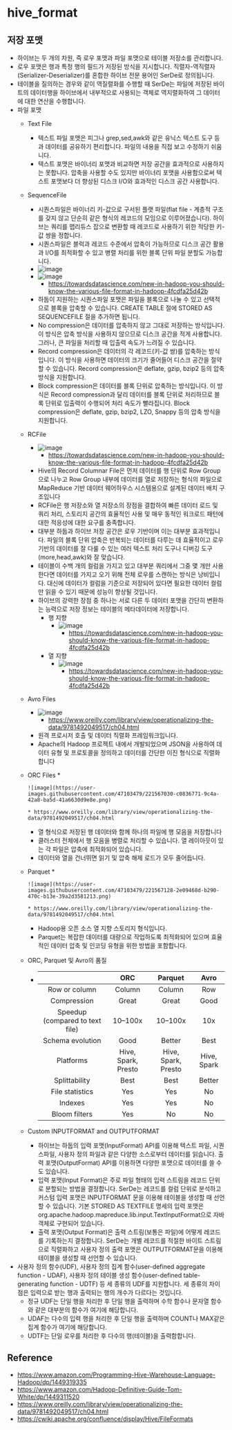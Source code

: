 # hive\_format

## 저장 포맷

* 하이브는 두 개의 차원, 즉 로우 포맷과 파일 포맷으로 테이블 저장소를 관리합니다.
* 로우 포맷은 행과 특정 행의 필드가 저장된 방식을 지시합니다. 직렬자-역직렬자(Serializer-Deserializer)를 혼합한 하이브 전문 용어인 SerDe로 정의됩니다.
* 테이블을 질의하는 경우와 같이 역질렬화를 수행할 때 SerDe는 파일에 저장된 바이트의 데이터행을 하이브에서 내부적으로 사용되는 객체로 역지렬화하여 그 데이터에 대한 연산을 수행합니다.
* 파일 포맷
  * Text File
    * 텍스트 파일 포맷은 피그나 grep,sed,awk와 같은 유닉스 텍스트 도구 등과 데이터를 공유하기 편리합니다. 파일의 내용을 직접 보고 수정하기 쉬움니다.
    * 텍스트 포맷은 바이너리 포맷과 비교하면 저장 공간을 효과적으로 사용하지는 못합니다. 압축을 사용할 수도 있지만 바이너리 포맷을 사용함으로써 텍스트 포맷보다 더 향상된 디스크 I/O와 효과적인 디스크 공간 사용합니다.
  * SequenceFile
    * 시퀀스파일은 바이너리 키-값으로 구서된 플랫 파일(flat file - 계층적 구조를 갖지 않고 단순히 같은 형식의 레코드의 모임으로 이루어졌습니다). 하이브는 쿼리를 맵리듀스 잡으로 변환할 때 레코드로 사용하기 위한 적당한 키-값 쌍을 정합니다.
    * 시퀀스파일은 블럭과 레코드 수준에서 압축이 가능하므로 디스크 공간 활용과 I/O를 최적화할 수 있고 병렬 처리를 위한 블록 단위 파일 분할도 가능합니다.
    * ![image](https://user-images.githubusercontent.com/47103479/221566027-74ee979d-1de2-4113-b355-f1e3a7b75385.png)
    * ![image](https://user-images.githubusercontent.com/47103479/221566091-4919623d-5570-4185-93db-c92eef53cf33.png)
      * https://towardsdatascience.com/new-in-hadoop-you-should-know-the-various-file-format-in-hadoop-4fcdfa25d42b
    * 하둡이 지원하는 시퀀스파일 포맷은 파일을 블록으로 나눌 수 있고 선택적으로 블록을 압축할 수 있습니다. CREATE TABLE 절에 STORED AS SEQUENCEFILE 절을 추가하면 됩니다.
    * No compression은 데이터를 압축하지 않고 그대로 저장하는 방식입니다. 이 방식은 압축 방식을 사용하지 않으므로 디스크 공간을 적게 사용합니다. 그러나, 큰 파일을 처리할 때 입출력 속도가 느려질 수 있습니다.
    * Record compression은 데이터의 각 레코드(키-값 쌍)를 압축하는 방식입니다. 이 방식을 사용하면 데이터의 크기가 줄어들어 디스크 공간을 절약할 수 있습니다. Record compression은 deflate, gzip, bzip2 등의 압축 방식을 지원합니다.
    * Block compression은 데이터를 블록 단위로 압축하는 방식입니다. 이 방식은 Record compression과 달리 데이터를 블록 단위로 처리하므로 블록 단위로 입출력이 수행되어 처리 속도가 빨라집니다. Block compression은 deflate, gzip, bzip2, LZO, Snappy 등의 압축 방식을 지원합니다.
  * RCFile
    * ![image](https://user-images.githubusercontent.com/47103479/221566233-ccb6b767-1d9a-4e06-b84d-738408602c2d.png)
      * https://towardsdatascience.com/new-in-hadoop-you-should-know-the-various-file-format-in-hadoop-4fcdfa25d42b
    * Hive의 Record Columnar File은 먼저 데이터를 행 단위로 Row Group으로 나누고 Row Group 내부에 데이터를 열로 저장하는 형식의 파일으로 MapReduce 기반 데이터 웨어하우스 시스템용으로 설계된 데이터 배치 구조입니다
    * RCFile은 행 저장소와 열 저장소의 장점을 결합하여 빠른 데이터 로드 및 쿼리 처리, 스토리지 공간의 효율적인 사용 및 매우 동적인 워크로드 패턴에 대한 적응성에 대한 요구를 충족합니다.
    * 대부분 하둡과 하이브 저장 공간은 로우 기반이며 이는 대부분 효과적입니다. 파일의 블록 단위 압축은 반복되는 데이터를 다루는 데 효율적이고 로우 기반의 데이터를 잘 다룰 수 있는 여러 텍스트 처리 도구나 디버깅 도구(more,head,awk)와 잘 맞습니다.
    * 테이블이 수백 개의 컬럼을 가지고 있고 대부분 쿼리에서 그중 몇 개만 사용한다면 데이터를 가지고 오기 위해 전체 로우를 스캔하는 방식은 낭비입니다. 대신에 데이터가 컬럼을 기준으로 저장되어 있다면 필요한 데이터 컬럼만 읽을 수 있기 때문에 성능이 향상될 것입니다.
    * 하이브의 강력한 장점 중 하나는 서로 다른 두 데이터 포맷을 간단히 변환하는 능력으로 저장 정보는 테이블의 메타데이터에 저장합니다.
      * 행 지향
        * ![image](https://user-images.githubusercontent.com/47103479/221566303-65d23ba8-cf96-4fca-89e6-a31419c6f10a.png)
          * https://towardsdatascience.com/new-in-hadoop-you-should-know-the-various-file-format-in-hadoop-4fcdfa25d42b
      * 열 지향
        * ![image](https://user-images.githubusercontent.com/47103479/221566574-8bf664ad-7f4a-4b98-9f49-d47ce98bbdc0.png)
          * https://towardsdatascience.com/new-in-hadoop-you-should-know-the-various-file-format-in-hadoop-4fcdfa25d42b
  * Avro Files
    * ![image](https://user-images.githubusercontent.com/47103479/221566831-77c4d821-699b-4bbc-b638-b4148763e4f7.png)
      * https://www.oreilly.com/library/view/operationalizing-the-data/9781492049517/ch04.html
    * 원격 프로시저 호출 및 데이터 직렬화 프레임워크입니다.
    * Apache의 Hadoop 프로젝트 내에서 개발되었으며 JSON을 사용하여 데이터 유형 및 프로토콜을 정의하고 데이터를 간단한 이진 형식으로 직렬화합니다
  * ORC Files
    *

        ![image](https://user-images.githubusercontent.com/47103479/221567030-c0836771-9c4a-42a8-ba5d-41a6630d9e8e.png)

        * https://www.oreilly.com/library/view/operationalizing-the-data/9781492049517/ch04.html
    * 열 형식으로 저장된 행 데이터와 함께 하나의 파일에 행 모음을 저장합니다
    * 클러스터 전체에서 행 모음을 병렬로 처리할 수 있습니다. 열 레이아웃이 있는 각 파일은 압축에 최적화되어 있습니다.
    * 데이터와 열을 건너뛰면 읽기 및 압축 해제 로드가 모두 줄어듭니다.
  * Parquet
    *

        ![image](https://user-images.githubusercontent.com/47103479/221567128-2e09468d-b290-470c-b13e-39a2d3581213.png)

        * https://www.oreilly.com/library/view/operationalizing-the-data/9781492049517/ch04.html
    * Hadoop용 오픈 소스 열 지향 스토리지 형식입니다.
    * Parquet는 복잡한 데이터를 대량으로 작업하도록 최적화되어 있으며 효율적인 데이터 압축 및 인코딩 유형을 위한 방법을 포함합니다.
  * ORC, Parquet 및 Avro의 품질
    * |                                 |         ORC         |       Parquet       |     Avro    |
      | :-----------------------------: | :-----------------: | :-----------------: | :---------: |
      |          Row or column          |        Column       |        Column       |     Row     |
      |           Compression           |        Great        |        Great        |     Good    |
      | Speedup (compared to text file) |       10–100x       |       10–100x       |     10x     |
      |         Schema evolution        |         Good        |        Better       |     Best    |
      |            Platforms            | Hive, Spark, Presto | Hive, Spark, Presto | Hive, Spark |
      |          Splittability          |         Best        |         Best        |    Better   |
      |         File statistics         |         Yes         |         Yes         |      No     |
      |             Indexes             |         Yes         |         Yes         |      No     |
      |          Bloom filters          |         Yes         |          No         |      No     |
  * Custom INPUTFORMAT and OUTPUTFORMAT
    * 하이브는 하둡의 입력 포맷(InputFormat) API를 이용해 텍스트 파일, 시퀀스파일, 사용자 정의 파일과 같은 다양한 소스로부터 데이터를 읽습니다. 출력 포맷(OutputFormat) API를 이용하면 다양한 포맷으로 데이터를 쓸 수도 있습니다.
    * 입력 포맷(Input Format)은 주로 파일 형태의 입력 스트림을 레코드 단위로 분할되는 방법을 결정합니다. SerDe는 레코드를 컬럼 단위로 분석하고 커스텀 입력 포맷은 INPUTFORMAT 문을 이용해 테이블을 생성할 때 선언할 수 있습니다. 기본 STORED AS TEXTFILE 명세의 입력 포맷은org.apache.hadoop.mapreduce.lib.input.TextInputFormat으로 자바 객체로 구현되어 있습니다.
    * 출력 포맷(Output Format)은 출력 스트림(보통은 파일)에 어떻게 레코드를 기록하는지 결정합니다. SerDe는 개별 레코드를 적절한 바이트 스트림으로 직렬화하고 사용자 정의 출력 포맷은 OUTPUTFORMAT문을 이용해 테이블을 생성할 때 선언할 수 있습니다.
* 사용자 정의 함수(UDF), 사용자 정의 집계 함수(user-defined aggregate function - UDAF), 사용자 정의 테이블 생성 함수(user-defined table-generating function - UDTF) 등 세 종류의 UDF를 지원합니다. 세 종류의 차이점은 입력으로 받는 행과 출력되는 행의 개수가 다르다는 것입니다.
  * 정규 UDF는 단일 행을 처리한 후 단일 행을 출력하며 수학 함수나 문자열 함수와 같은 대부분의 함수가 여기에 해당합니다.
  * UDAF는 다수의 입력 행을 처리한 후 단일 행을 출력하며 COUNT나 MAX같은 집계 함수가 여기에 해당합니다.
  * UDTF는 단일 로우를 처리한 후 다수의 행(테이블)을 출력함합니다.

## Reference

* https://www.amazon.com/Programming-Hive-Warehouse-Language-Hadoop/dp/1449319335
* https://www.amazon.com/Hadoop-Definitive-Guide-Tom-White/dp/1449311520
* https://www.oreilly.com/library/view/operationalizing-the-data/9781492049517/ch04.html
* https://cwiki.apache.org/confluence/display/Hive/FileFormats
